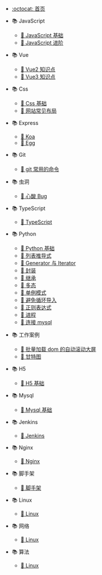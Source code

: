 <!--
 * @Author: mengkun822 1197235402@qq.com
 * @Date: 2023-06-08 16:01:07
 * @LastEditors: mengkun822 1197235402@qq.com
 * @LastEditTime: 2023-07-11 08:36:18
 * @FilePath: \knowledge_planet\_sidebar.md
 * @Description: 这是默认设置,请设置`customMade`, 打开koroFileHeader查看配置 进行设置: https://github.com/OBKoro1/koro1FileHeader/wiki/%E9%85%8D%E7%BD%AE
-->

-   [:octocat: 首页](/README)
<!-- -   :memo: 目录 -->

-   📚 JavaScript

    -   [:memo: JavaScript 基础](/md/JavaScript/JavaScript基础.md)
    -   [:memo: JavaScript 进阶](./md/JavaScript/JavaScript进阶.md)

-   📚 Vue

    -   [:memo: Vue2 知识点](/md/Vue/Vue2知识点.md)
    -   [:memo: Vue3 知识点](/md/Vue/Vue3知识点.md)

-   📚 Css

    -   [:memo: Css 基础](/md/css/Css基础.md)
    -   [:memo: 网站常见布局](/md/css/网站常见布局.md)

-   📚 Express

    -   [:memo: Koa](/md/Express/Koa.md)
    -   [:memo: Egg](/md/Express/Egg.md)

-   📚 Git

    -   [:memo: git 常用的命令](/md/Git/git常用命令.md)

-   📚 虫洞

    -   [:memo: 心酸 Bug](/md/Bug/Bug.md)

-   📚 TypeScript

    -   [:memo: TypeScript](/md/Bug/Bug.md)

-   📚 Python

    -   [:memo: Python 基础](/md/Python/Python基础.md)
    -   [:memo: 列表推导式](/md/Python/列表推导式.md)
    -   [:memo: Generator 与 Iterator](/md/Python/Generator与Iterator.md)
    -   [:memo: 封装](/md/Python/封装.md.md)
    -   [:memo: 继承](/md/Python/继承.md)
    -   [:memo: 多态](/md/Python/多态.md)
    -   [:memo: 单例模式](/md/Python/单例模式.md)
    -   [:memo: 避免循环导入](/md/Python/避免循环导入.md)
    -   [:memo: 正则表达式](/md/Python/正则表达式.md)
    -   [:memo: 进程](/md/Python/进程.md)
    -   [:memo: 连接 mysql](/md/Python/连接mysql.md)

-   📚 工作案例

    -   [:memo: 批量加载 dom 的自动滚动大屏](/md/工作案例/自动滚动大屏.md)
    -   [:memo: 甘特图](/md/工作案例/甘特图.md)

-   📚 H5

    -   [:memo: H5 基础](/md/Java/H5基础.md)

-   📚 Mysql

    -   [:memo: Mysql 基础](/md/Mysql/Mysql.md)

-   📚 Jenkins

    -   [:memo: Jenkins](/md/Jenkins/Jenkins.md)

-   📚 Nginx

    -   [:memo: Nginx](/md/Nginx/Nginx.md)

-   📚 脚手架

    -   [:memo: 脚手架](/md/脚手架/脚手架.md)

-   📚 Linux

    -   [:memo: Linux](/md/Linux/Linux.md)

-   📚 网络

    -   [:memo: Linux](/md/网络/网络.md)

-   📚 算法
    -   [:memo: Linux](/md/算法/算法.md)
